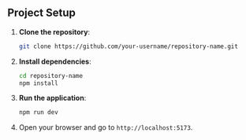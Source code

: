 ## Project Setup 

1. **Clone the repository**:
   ```bash
   git clone https://github.com/your-username/repository-name.git
   ```

2. **Install dependencies**:
   ```bash
   cd repository-name
   npm install
   ```

3. **Run the application**:
   ```bash
   npm run dev
   ```

4. Open your browser and go to `http://localhost:5173`.
